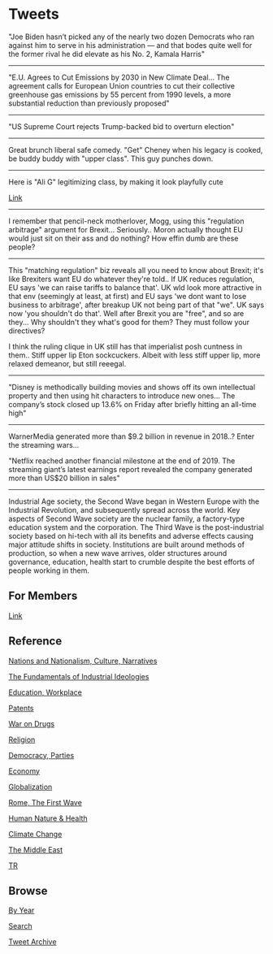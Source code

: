 # Tweets

"Joe Biden hasn’t picked any of the nearly two dozen Democrats who ran
against him to serve in his administration — and that bodes quite well
for the former rival he did elevate as his No. 2, Kamala Harris"

---

"E.U. Agrees to Cut Emissions by 2030 in New Climate Deal... The
agreement calls for European Union countries to cut their collective
greenhouse gas emissions by 55 percent from 1990 levels, a more
substantial reduction than previously proposed"

---

"US Supreme Court rejects Trump-backed bid to overturn election"

---

Great brunch liberal safe comedy. "Get" Cheney when his legacy is
cooked, be buddy buddy with "upper class". This guy punches down.

---

Here is "Ali G" legitimizing class, by making it look playfully cute

[Link](https://youtu.be/03SiNNYJu3g?t=168)

---

I remember that pencil-neck motherlover, Mogg, using this "regulation
arbitrage" argument for Brexit... Seriously.. Moron actually thought
EU would just sit on their ass and do nothing? How effin dumb are
these people?

---

This "matching regulation" biz reveals all you need to know about
Brexit; it's like Brexiters want EU do whatever they're told.. If UK
reduces regulation, EU says 'we can raise tariffs to balance that'. UK
wld look more attractive in that env (seemingly at least, at first)
and EU says 'we dont want to lose business to arbitrage', after
breakup UK not being part of that "we". UK says now 'you shouldn't do
that'. Well after Brexit you are "free", and so are they... Why
shouldn't they what's good for them? They must follow your directives?

I think the ruling clique in UK still has that imperialist posh
cuntness in them.. Stiff upper lip Eton sockcuckers. Albeit with less
stiff upper lip, more relaxed demeanor, but still reeegal.

---

"Disney is methodically building movies and shows off its own
intellectual property and then using hit characters to introduce new
ones...  The company’s stock closed up 13.6% on Friday after briefly
hitting an all-time high"

---

WarnerMedia generated more than $9.2 billion in revenue in 2018..?
Enter the streaming wars...

"Netflix reached another financial milestone at the end of 2019. The
streaming giant’s latest earnings report revealed the company
generated more than US$20 billion in sales"

---

Industrial Age society, the Second Wave began in Western Europe with
the Industrial Revolution, and subsequently spread across the
world. Key aspects of Second Wave society are the nuclear family, a
factory-type education system and the corporation. The Third Wave is
the post-industrial society based on hi-tech with all its benefits and
adverse effects causing major attitude shifts in society. Institutions
are built around methods of production, so when a new wave arrives,
older structures around governance, education, health start to crumble
despite the best efforts of people working in them.

## For Members

[Link](https://thirdwave-members.herokuapp.com)

## Reference

[Nations and Nationalism, Culture, Narratives](/2013/02/nations-and-nationalism.md)

[The Fundamentals of Industrial Ideologies](/2011/04/fundamentals-of-industrial-ideologies.md)

[Education, Workplace](2017/09/education-workplace.md)

[Patents](/2018/09/patents.md)

[War on Drugs](/2019/11/war-on-drugs.md)

[Religion](/2015/04/god-religion.md)

[Democracy, Parties](/2016/11/democracy.md)

[Economy](/2018/05/economy.md)

[Globalization](/2018/09/globalization.md)

[Rome, The First Wave](/2017/12/rome.md)

[Human Nature & Health](/2020/07/human-nature.md)

[Climate Change](/2018/12/climate.md)

[The Middle East](/2019/07/middleeast.md)

[TR](../tr)

## Browse

[By Year](years.md)

[Search](search.html)

[Tweet Archive](/tweets/README.md)


